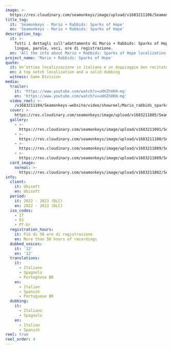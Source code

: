 ```yaml
---
image: >-
  https://res.cloudinary.com/seamonkeys/image/upload/v1683211106/Seamonkeys-website/meta/tag_image_fnzaiz_k1s3do.jpg
title_tag:
  it: 'Seamonkeys - Mario + Rabbids: Sparks of Hope'
  en: 'Seamonkeys - Mario + Rabbids: Sparks of Hope'
description_tag:
  it: >-
    Tutti i dettagli sull'adattamento di Mario + Rabbids: Sparks of Hope:
    lingue, parole, voci, ore di registrazione.
  en: 'All the info about Mario + Rabbids: Sparks of Hope localization.'
project_name: 'Mario + Rabbids: Sparks of Hope'
quote:
  it: Un’ottima localizzazione in italiano e un doppiaggio ben recitato
  en: A top notch localization and a solid dubbing
  witness: Game Division
media:
  trailer:
    it: 'https://www.youtube.com/watch?v=uHXZhXKH-mg'
    en: 'https://www.youtube.com/watch?v=uHXZhXKH-mg'
  video_reel: >-
    /v1683211104/Seamonkeys-website/video/showreel/Mario_rabbids_sparks_of_hope_e2d38x_snntop.mp4
  cover: >-
    https://res.cloudinary.com/seamonkeys/image/upload/v1683211085/Seamonkeys-website/cover/mario_rabbids_sparks_of_hope_cover.jpg
  gallery:
    - >-
      https://res.cloudinary.com/seamonkeys/image/upload/v1683211091/Seamonkeys-website/gallery/MRSH_COMEBACK_SCREEN_SPACESHIP_28062022_320PM_CEST_rraedx_cbj04a.jpg
    - >-
      https://res.cloudinary.com/seamonkeys/image/upload/v1683211100/Seamonkeys-website/gallery/MRSH_COMEBACK_SCREEN_LABYRINTH_28062022_320PM_CEST_c2s07o_mixnah.jpg
    - >-
      https://res.cloudinary.com/seamonkeys/image/upload/v1683211089/Seamonkeys-website/gallery/MRSH_COMEBACK_SCREEN_FOREST_28062022_320PM_CEST_bncsxe_iizimz.jpg
    - >-
      https://res.cloudinary.com/seamonkeys/image/upload/v1683211089/Seamonkeys-website/gallery/MRSH_COMEBACK_SCREEN_COMBATACTION_28062022_320PM_CEST_qkwdsc_vsyovx.jpg
  card_image:
    normal: >-
      https://res.cloudinary.com/seamonkeys/image/upload/v1683211082/Seamonkeys-website/cards/card-portfolio_1_nanpa6_1_zzw7bz_f2pspi.jpg
info:
  client:
    it: Ubisoft
    en: Ubisoft
  period:
    it: 2022 - 2023 (DLC)
    en: 2022 - 2023 (DLC)
  iso_codes:
    - IT
    - ES
    - PT-br
  registration_hours:
    it: Più di 50 ore di registrazione
    en: More than 50 hours of recordings
  dubbed_voices:
    it: '12'
    en: '12'
  translations:
    it:
      - Italiano
      - Spagnolo
      - Portoghese BR
    en:
      - Italian
      - Spanish
      - Portuguese BR
  dubbing:
    it:
      - Italiano
      - Spagnolo
    en:
      - Italian
      - Spanish
reel: true
reel_order: 4
---
```


